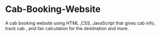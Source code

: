 # Cab-Booking-Website
A cab booking  website using HTML ,CSS, JavaScript that gives cab info, track cab , and fair calculation for the  destination and more.
